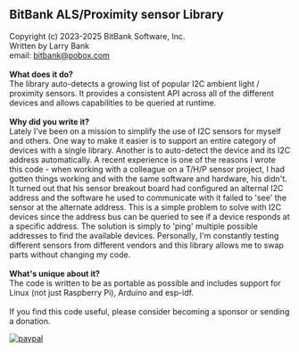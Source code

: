 BitBank ALS/Proximity sensor Library<br>
----------------------------------------------------
Copyright (c) 2023-2025 BitBank Software, Inc.<br>
Written by Larry Bank<br>
email: bitbank@pobox.com<br>
<br>
<b>What does it do?</b><br>
The library auto-detects a growing list of popular I2C ambient light / proximity sensors. It provides a consistent API across all of the different devices and allows capabilities to be queried at runtime.<br>
<br>
<b>Why did you write it?</b><br>
Lately I've been on a mission to simplify the use of I2C sensors for myself and others. One way to make it easier is to support an entire category of devices with a single library. Another is to auto-detect the device and its I2C address automatically. A recent experience is one of the reasons I wrote this code - when working with a colleague on a T/H/P sensor project, I had gotten things working and with the same software and hardware, his didn't. It turned out that his sensor breakout board had configured an alternal I2C address and the software he used to communicate with it failed to 'see' the sensor at the alternate address. This is a simple problem to solve with I2C devices since the address bus can be queried to see if a device responds at a specific address. The solution is simply to 'ping' multiple possible addresses to find the available devices. Personally, I'm constantly testing different sensors from different vendors and this library allows me to swap parts without changing my code.<br>
<br>
<b>What's unique about it?</b><br>
The code is written to be as portable as possible and includes support for Linux (not just Raspberry Pi), Arduino and esp-idf.<br>
<br>
If you find this code useful, please consider becoming a sponsor or sending a donation.

[![paypal](https://www.paypalobjects.com/en_US/i/btn/btn_donateCC_LG.gif)](https://www.paypal.com/cgi-bin/webscr?cmd=_s-xclick&hosted_button_id=SR4F44J2UR8S4)


